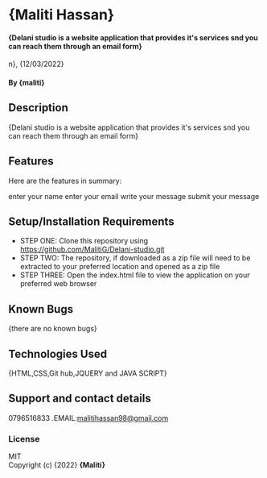 # {Maliti Hassan}
#### {Delani studio is a website application that provides it's services snd you can reach them through an email form}

n}, {12/03/2022}
#### By **{maliti}**
## Description
{Delani studio is a website application that provides it's services snd you can reach them through an email form}
## Features
Here are the features in summary:

enter your name
enter your email
write your message
submit your message
## Setup/Installation Requirements
* STEP ONE: Clone this repository using https://github.com/MalitiG/Delani-studio.git
* STEP TWO: The repository, if downloaded as a zip file will need to be extracted to your preferred location and opened as a zip file
* STEP THREE: Open the index.html file to view the application on your preferred web browser


## Known Bugs
{there are no known bugs}
## Technologies Used
{HTML,CSS,Git hub,JQUERY and JAVA SCRIPT}
## Support and contact details
0796516833 .EMAIL:malitihassan98@gmail.com
### License
MIT  
Copyright (c) {2022} **{Maliti}**